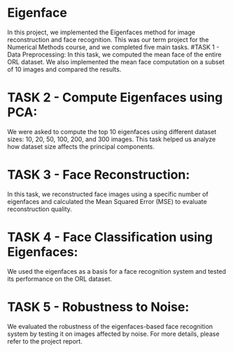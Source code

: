 # Eigenface
In this project, we implemented the Eigenfaces method for image reconstruction and face recognition. This was our term project for the Numerical Methods course, and we completed five main tasks.
#TASK 1 - Data Preprocessing:
In this task, we computed the mean face of the entire ORL dataset. We also implemented the mean face computation on a subset of 10 images and compared the results.
# TASK 2 - Compute Eigenfaces using PCA:
We were asked to compute the top 10 eigenfaces using different dataset sizes: 10, 20, 50, 100, 200, and 300 images. This task helped us analyze how dataset size affects the principal components.
# TASK 3 - Face Reconstruction:
In this task, we reconstructed face images using a specific number of eigenfaces and calculated the Mean Squared Error (MSE) to evaluate reconstruction quality.
# TASK 4 - Face Classification using Eigenfaces:
We used the eigenfaces as a basis for a face recognition system and tested its performance on the ORL dataset.
# TASK 5 - Robustness to Noise:
We evaluated the robustness of the eigenfaces-based face recognition system by testing it on images affected by noise.
For more details, please refer to the project report.
